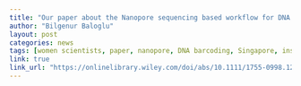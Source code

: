```yaml
---
title: "Our paper about the Nanopore sequencing based workflow for DNA barcoding is online!"
author: "Bilgenur Baloglu"
layout: post
categories: news
tags: [women scientists, paper, nanopore, DNA barcoding, Singapore, insects]
link: true
link_url: "https://onlinelibrary.wiley.com/doi/abs/10.1111/1755-0998.12890" 
---
```

